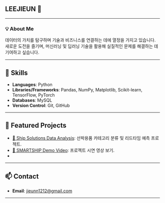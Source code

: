 ## LEEJIEUN 👋

---
### 💡 About Me
데이터의 가치를 탐구하며 기술과 비즈니스를 연결하는 데에 열정을 가지고 있습니다. 
새로운 도전을 즐기며, 머신러닝 및 딥러닝 기술을 활용해
실질적인 문제를 해결하는 데 기여하고 싶습니다.

---

## 🔧 Skills
- **Languages**: Python
- **Libraries/Frameworks**: Pandas, NumPy, Matplotlib, Scikit-learn, TensorFlow, PyTorch
- **Databases**: MySQL
- **Version Control**: Git, GitHub

---

## 📂 Featured Projects
- [🚢 Ship Solutions Data Analysis](https://github.com/flowerdeerjeannie/SMARTSHIP): 선박용품 카테고리 분류 및 리드타임 예측 프로젝트.
- [🎥 SMARTSHIP Demo Video](https://www.youtube.com/watch?v=drF5rMgZzB0): 프로젝트 시연 영상 보기.
- 
---

## 📫 Contact
- **Email**: jieunn1212@gmail.com
---

